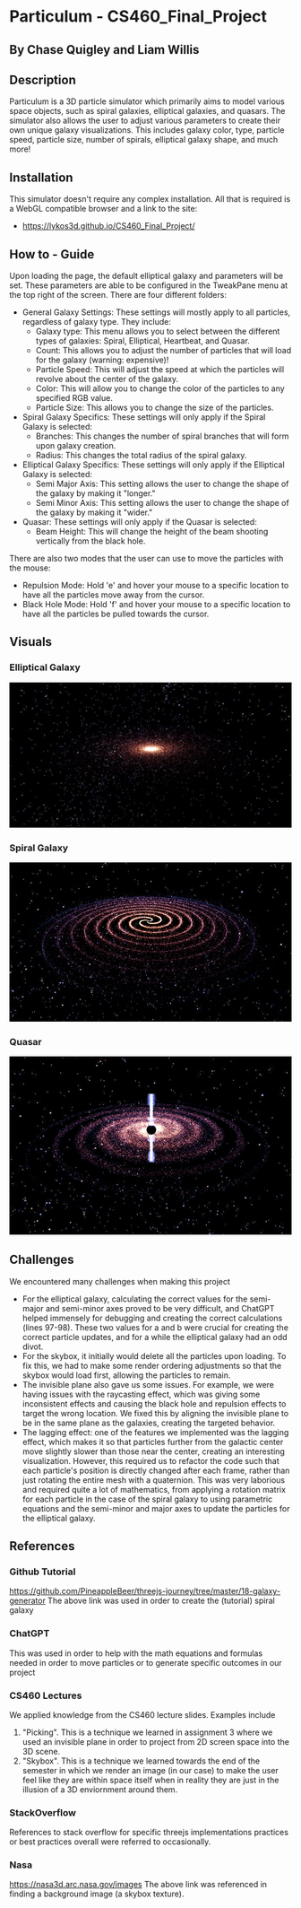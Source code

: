 # Particulum - CS460_Final_Project
## By Chase Quigley and Liam Willis

## Description
Particulum is a 3D particle simulator which primarily aims to model various space objects, such as spiral galaxies, elliptical galaxies, and quasars. The simulator also allows the user to 
adjust various parameters to create their own unique galaxy visualizations. This includes galaxy color, type, particle speed, particle size, number of spirals, elliptical galaxy shape, and 
much more!

## Installation
This simulator doesn't require any complex installation. All that is required is a WebGL compatible browser and a link to the site:
* https://lykos3d.github.io/CS460_Final_Project/

## How to - Guide
Upon loading the page, the default elliptical galaxy and parameters will be set. These parameters are able to be configured in the TweakPane menu at the top right of the screen. There are four
different folders:
* General Galaxy Settings: These settings will mostly apply to all particles, regardless of galaxy type. They include:
  * Galaxy type: This menu allows you to select between the different types of galaxies: Spiral, Elliptical, Heartbeat, and Quasar. 
  * Count: This allows you to adjust the number of particles that will load for the galaxy (warning: expensive)!
  * Particle Speed: This will adjust the speed at which the particles will revolve about the center of the galaxy. 
  * Color: This will allow you to change the color of the particles to any specified RGB value.
  * Particle Size: This allows you to change the size of the particles.
* Spiral Galaxy Specifics: These settings will only apply if the Spiral Galaxy is selected:
  * Branches: This changes the number of spiral branches that will form upon galaxy creation. 
  * Radius: This changes the total radius of the spiral galaxy.
* Elliptical Galaxy Specifics: These settings will only apply if the Elliptical Galaxy is selected:
  * Semi Major Axis: This setting allows the user to change the shape of the galaxy by making it "longer."
  * Semi Minor Axis: This setting allows the user to change the shape of the galaxy by making it "wider."
* Quasar: These settings will only apply if the Quasar is selected:
  * Beam Height: This will change the height of the beam shooting vertically from the black hole.

There are also two modes that the user can use to move the particles with the mouse:
* Repulsion Mode: Hold 'e' and hover your mouse to a specific location to have all the particles move away from the cursor.
* Black Hole Mode: Hold 'f' and hover your mouse to a specific location to have all the particles be pulled towards the cursor.

## Visuals 

### Elliptical Galaxy
![elliptical galaxy](./assets/Elliptical.png)

### Spiral Galaxy
![spiral galaxy](./assets/Spiral.png)

### Quasar
![quasar](./assets/Quasar.png)

## Challenges 
We encountered many challenges when making this project
* For the elliptical galaxy, calculating the correct values for the semi-major and semi-minor axes proved to be very difficult, and ChatGPT helped immensely for debugging and creating the correct calculations (lines 97-98). These two values for a and b were crucial for creating the correct particle updates, and for a while the elliptical galaxy had an odd divot. 
* For the skybox, it initially would delete all the particles upon loading. To fix this, we had to make some render ordering adjustments so that the skybox would load first, allowing the particles to remain.
* The invisible plane also gave us some issues. For example, we were having issues with the raycasting effect, which was giving some inconsistent effects and causing the black hole and repulsion effects to target the wrong location. We fixed this by aligning the invisible plane to be in the same plane as the galaxies, creating the targeted behavior.
* The lagging effect: one of the features we implemented was the lagging effect, which makes it so that particles further from the galactic center move slightly slower than those near the center, creating an interesting visualization. However, this required us to refactor the code such that each particle's position is directly changed after each frame, rather than just rotating the entire mesh with a quaternion. This was very laborious and required quite a lot of mathematics, from applying a rotation matrix for each particle in the case of the spiral galaxy to using parametric equations and the semi-minor and major axes to update the particles for the elliptical galaxy.

## References 
### Github Tutorial
https://github.com/PineappleBeer/threejs-journey/tree/master/18-galaxy-generator
The above link was used in order to create the (tutorial) spiral galaxy 

### ChatGPT 
This was used in order to help with the math equations and formulas needed in order to move particles
or to generate specific outcomes in our project 

### CS460 Lectures
We applied knowledge from the CS460 lecture slides. Examples include
1. "Picking". This is a technique we learned in assignment 3 where we used an invisible plane in order to project from 2D screen space into the 3D scene.
2. "Skybox". This is a technique we learned towards the end of the semester in which we render an image (in our case) to make the user feel like they are within space itself when in reality they are just in the illusion of a 3D enviornment around them. 

### StackOverflow
References to stack overflow for specific threejs implementations practices or best practices overall were referred to occasionally. 

### Nasa 
https://nasa3d.arc.nasa.gov/images
The above link was referenced in finding a background image (a skybox texture). 